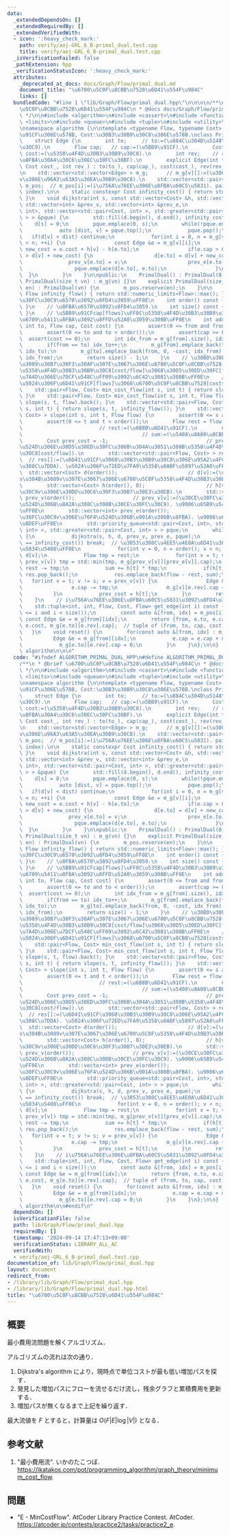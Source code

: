 ```yaml
---
data:
  _extendedDependsOn: []
  _extendedRequiredBy: []
  _extendedVerifiedWith:
  - icon: ':heavy_check_mark:'
    path: verify/aoj-GRL_6_B-primal_dual.test.cpp
    title: verify/aoj-GRL_6_B-primal_dual.test.cpp
  _isVerificationFailed: false
  _pathExtension: hpp
  _verificationStatusIcon: ':heavy_check_mark:'
  attributes:
    _deprecated_at_docs: docs/Graph/Flow/primal_dual.md
    document_title: "\u6700\u5C0F\u8CBB\u7528\u6D41\u554F\u984C"
    links: []
  bundledCode: "#line 1 \"lib/Graph/Flow/primal_dual.hpp\"\n\n\n\n/**\n * @brief \u6700\
    \u5C0F\u8CBB\u7528\u6D41\u554F\u984C\n * @docs docs/Graph/Flow/primal_dual.md\n\
    \ */\n\n#include <algorithm>\n#include <cassert>\n#include <functional>\n#include\
    \ <limits>\n#include <queue>\n#include <tuple>\n#include <utility>\n#include <vector>\n\
    \nnamespace algorithm {\n\ntemplate <typename Flow, typename Cost>  // Flow:\u5BB9\
    \u91CF\u306E\u578B, Cost:\u30B3\u30B9\u30C8\u306E\u578B.\nclass PrimalDual {\n\
    \    struct Edge {\n        int to;     // to:=(\u884C\u304D\u5148\u30CE\u30FC\
    \u30C9).\n        Flow cap;   // cap:=(\u5BB9\u91CF).\n        Cost cost;  //\
    \ cost:=(\u5358\u4F4D\u30B3\u30B9\u30C8).\n        int rev;    // rev:=(\u9006\
    \u8FBA\u30A4\u30C6\u30EC\u30FC\u30BF).\n        explicit Edge(int to_, Flow cap_,\
    \ Cost cost_, int rev_) : to(to_), cap(cap_), cost(cost_), rev(rev_) {}\n    };\n\
    \n    std::vector<std::vector<Edge> > m_g;      // m_g[v][]:=(\u30CE\u30FC\u30C9\
    v\u306E\u96A3\u63A5\u30EA\u30B9\u30C8).\n    std::vector<std::pair<int, int> >\
    \ m_pos;  // m_pos[i]:=(i\u756A\u76EE\u306E\u8FBA\u60C5\u5831). pair of (from,\
    \ index).\n\n    static constexpr Cost infinity_cost() { return std::numeric_limits<Cost>::max();\
    \ }\n    void dijkstra(int s, const std::vector<Cost> &h, std::vector<Cost> &d,\
    \ std::vector<int> &prev_v, std::vector<int> &prev_e,\n                  std::priority_queue<std::pair<Cost,\
    \ int>, std::vector<std::pair<Cost, int> >, std::greater<std::pair<Cost, int>\
    \ > > &pque) {\n        std::fill(d.begin(), d.end(), infinity_cost());\n    \
    \    d[s] = 0;\n        pque.emplace(0, s);\n        while(!pque.empty()) {\n\
    \            auto [dist, v] = pque.top();\n            pque.pop();\n         \
    \   if(d[v] < dist) continue;\n            for(int i = 0, n = m_g[v].size(); i\
    \ < n; ++i) {\n                const Edge &e = m_g[v][i];\n                Cost\
    \ new_cost = e.cost + h[v] - h[e.to];\n                if(e.cap > 0 and d[e.to]\
    \ > d[v] + new_cost) {\n                    d[e.to] = d[v] + new_cost;\n     \
    \               prev_v[e.to] = v;\n                    prev_e[e.to] = i;\n   \
    \                 pque.emplace(d[e.to], e.to);\n                }\n          \
    \  }\n        }\n    }\n\npublic:\n    PrimalDual() : PrimalDual(0) {}\n    explicit\
    \ PrimalDual(size_t vn) : m_g(vn) {}\n    explicit PrimalDual(size_t vn, size_t\
    \ en) : PrimalDual(vn) {\n        m_pos.reserve(en);\n    }\n\n    static constexpr\
    \ Flow infinity_flow() { return std::numeric_limits<Flow>::max(); }\n    // \u30CE\
    \u30FC\u30C9\u6570\u3092\u8FD4\u3059\uFF0E\n    int order() const { return m_g.size();\
    \ }\n    // \u8FBA\u6570\u3092\u8FD4\u3059.\n    int size() const { return m_pos.size();\
    \ }\n    // \u5BB9\u91CFcap[flows]\uFF0C\u5358\u4F4D\u30B3\u30B9\u30C8cost[cost/flow]\u306E\
    \u6709\u5411\u8FBA\u3092\u8FFD\u52A0\u3059\u308B\uFF0E\n    int add_edge(int from,\
    \ int to, Flow cap, Cost cost) {\n        assert(0 <= from and from < order());\n\
    \        assert(0 <= to and to < order());\n        assert(cap >= 0);\n      \
    \  assert(cost >= 0);\n        int idx_from = m_g[from].size(), idx_to = m_g[to].size();\n\
    \        if(from == to) idx_to++;\n        m_g[from].emplace_back(to, cap, cost,\
    \ idx_to);\n        m_g[to].emplace_back(from, 0, -cost, idx_from);\n        m_pos.emplace_back(from,\
    \ idx_from);\n        return size() - 1;\n    }\n    // \u30BD\u30FC\u30B9\u304B\
    \u3089\u30B7\u30F3\u30AF\u307E\u3067\u306E\u6700\u5C0F\u8CBB\u7528[costs]\uFF08\
    \u5358\u4F4D\u30B3\u30B9\u30C8[cost/flow]\u3068\u30D5\u30ED\u30FC[flows]\u306E\
    \u7A4D\u306E\u7DCF\u548C\uFF09\u3092\u6C42\u3081\u308B\uFF0E\n    // \u8FD4\u308A\
    \u5024\u306F\u6D41\u91CF[flows]\u3068\u6700\u5C0F\u8CBB\u7528[costs]\uFF0EO(F*|E|*log|V|).\n\
    \    std::pair<Flow, Cost> min_cost_flow(int s, int t) { return slope(s, t, infinity_flow()).back();\
    \ }\n    std::pair<Flow, Cost> min_cost_flow(int s, int t, Flow flow) { return\
    \ slope(s, t, flow).back(); }\n    std::vector<std::pair<Flow, Cost> > slope(int\
    \ s, int t) { return slope(s, t, infinity_flow()); }\n    std::vector<std::pair<Flow,\
    \ Cost> > slope(int s, int t, Flow flow) {\n        assert(0 <= s and s < order());\n\
    \        assert(0 <= t and t < order());\n        Flow rest = flow;          \
    \                         // rest:=(\u6B8B\u6D41\u91CF).\n        Cost sum = 0;\
    \                                       // sum:=(\u5408\u8A08\u8CBB\u7528).\n\
    \        Cost prev_cost = -1;                                // prev_cost:=(\u76F4\
    \u524D\u306E\u30D5\u30ED\u30FC\u306B\u304A\u3051\u308B\u5358\u4F4D\u30B3\u30B9\
    \u30C8[cost/flow]).\n        std::vector<std::pair<Flow, Cost> > res({{0, 0}});\
    \  // res[]:=(\u6D41\u91CF\u3068\u30B3\u30B9\u30C8\u306E\u95A2\u4FC2\u306E\u6298\
    \u308C\u7DDA). \u5024\u306F\u72ED\u7FA9\u5358\u8ABF\u5897\u52A0\uFF0E\n      \
    \  std::vector<Cost> d(order());                       // d[v]:=(\u30CE\u30FC\u30C8\
    s\u304B\u3089v\u307E\u3067\u306E\u6700\u5C0F\u5358\u4F4D\u30B3\u30B9\u30C8).\n\
    \        std::vector<Cost> h(order(), 0);                    // h[v]:=(\u30CE\u30FC\
    \u30C9v\u306E\u30DD\u30C6\u30F3\u30B7\u30E3\u30EB).\n        std::vector<int>\
    \ prev_v(order());                   // prev_v[v]:=(\u30CE\u30FC\u30C9v\u306E\u76F4\
    \u524D\u306B\u8A2A\u308C\u308B\u30CE\u30FC\u30C9). \u9006\u65B9\u5411\u7D4C\u8DEF\
    \uFF0E\n        std::vector<int> prev_e(order());                   // prev_e[v]:=(\u30CE\
    \u30FC\u30C9v\u306E\u76F4\u524D\u306B\u901A\u308B\u8FBA). \u9006\u65B9\u5411\u7D4C\
    \u8DEF\uFF0E\n        std::priority_queue<std::pair<Cost, int>, std::vector<std::pair<Cost,\
    \ int> >, std::greater<std::pair<Cost, int> > > pque;\n        while(rest > 0)\
    \ {\n            dijkstra(s, h, d, prev_v, prev_e, pque);\n            if(d[t]\
    \ == infinity_cost()) break;  // \u3053\u308C\u4EE5\u4E0A\u6D41\u305B\u306A\u3044\
    \u5834\u5408\uFF0E\n            for(int v = 0, n = order(); v < n; ++v) h[v] +=\
    \ d[v];\n            Flow tmp = rest;\n            for(int v = t; v != s; v =\
    \ prev_v[v]) tmp = std::min(tmp, m_g[prev_v[v]][prev_e[v]].cap);\n           \
    \ rest -= tmp;\n            sum += h[t] * tmp;\n            if(h[t] == prev_cost)\
    \ res.pop_back();\n            res.emplace_back(flow - rest, sum);\n         \
    \   for(int v = t; v != s; v = prev_v[v]) {\n                Edge &e = m_g[prev_v[v]][prev_e[v]];\n\
    \                e.cap -= tmp;\n                m_g[v][e.rev].cap += tmp;\n  \
    \          }\n            prev_cost = h[t];\n        }\n        return res;\n\
    \    }\n    // i\u756A\u76EE\u306E\u8FBA\u60C5\u5831\u3092\u8FD4\u3059\uFF0E\n\
    \    std::tuple<int, int, Flow, Cost, Flow> get_edge(int i) const {\n        assert(0\
    \ <= i and i < size());\n        const auto &[from, idx] = m_pos[i];\n       \
    \ const Edge &e = m_g[from][idx];\n        return {from, e.to, e.cap + m_g[e.to][e.rev].cap,\
    \ e.cost, m_g[e.to][e.rev].cap};  // tuple of (from, to, cap, cost, flow).\n \
    \   }\n    void reset() {\n        for(const auto &[from, idx] : m_pos) {\n  \
    \          Edge &e = m_g[from][idx];\n            e.cap = e.cap + m_g[e.to][e.rev].cap;\n\
    \            m_g[e.to][e.rev].cap = 0;\n        }\n    }\n};\n\n}  // namespace\
    \ algorithm\n\n\n"
  code: "#ifndef ALGORITHM_PRIMAL_DUAL_HPP\n#define ALGORITHM_PRIMAL_DUAL_HPP 1\n\n\
    /**\n * @brief \u6700\u5C0F\u8CBB\u7528\u6D41\u554F\u984C\n * @docs docs/Graph/Flow/primal_dual.md\n\
    \ */\n\n#include <algorithm>\n#include <cassert>\n#include <functional>\n#include\
    \ <limits>\n#include <queue>\n#include <tuple>\n#include <utility>\n#include <vector>\n\
    \nnamespace algorithm {\n\ntemplate <typename Flow, typename Cost>  // Flow:\u5BB9\
    \u91CF\u306E\u578B, Cost:\u30B3\u30B9\u30C8\u306E\u578B.\nclass PrimalDual {\n\
    \    struct Edge {\n        int to;     // to:=(\u884C\u304D\u5148\u30CE\u30FC\
    \u30C9).\n        Flow cap;   // cap:=(\u5BB9\u91CF).\n        Cost cost;  //\
    \ cost:=(\u5358\u4F4D\u30B3\u30B9\u30C8).\n        int rev;    // rev:=(\u9006\
    \u8FBA\u30A4\u30C6\u30EC\u30FC\u30BF).\n        explicit Edge(int to_, Flow cap_,\
    \ Cost cost_, int rev_) : to(to_), cap(cap_), cost(cost_), rev(rev_) {}\n    };\n\
    \n    std::vector<std::vector<Edge> > m_g;      // m_g[v][]:=(\u30CE\u30FC\u30C9\
    v\u306E\u96A3\u63A5\u30EA\u30B9\u30C8).\n    std::vector<std::pair<int, int> >\
    \ m_pos;  // m_pos[i]:=(i\u756A\u76EE\u306E\u8FBA\u60C5\u5831). pair of (from,\
    \ index).\n\n    static constexpr Cost infinity_cost() { return std::numeric_limits<Cost>::max();\
    \ }\n    void dijkstra(int s, const std::vector<Cost> &h, std::vector<Cost> &d,\
    \ std::vector<int> &prev_v, std::vector<int> &prev_e,\n                  std::priority_queue<std::pair<Cost,\
    \ int>, std::vector<std::pair<Cost, int> >, std::greater<std::pair<Cost, int>\
    \ > > &pque) {\n        std::fill(d.begin(), d.end(), infinity_cost());\n    \
    \    d[s] = 0;\n        pque.emplace(0, s);\n        while(!pque.empty()) {\n\
    \            auto [dist, v] = pque.top();\n            pque.pop();\n         \
    \   if(d[v] < dist) continue;\n            for(int i = 0, n = m_g[v].size(); i\
    \ < n; ++i) {\n                const Edge &e = m_g[v][i];\n                Cost\
    \ new_cost = e.cost + h[v] - h[e.to];\n                if(e.cap > 0 and d[e.to]\
    \ > d[v] + new_cost) {\n                    d[e.to] = d[v] + new_cost;\n     \
    \               prev_v[e.to] = v;\n                    prev_e[e.to] = i;\n   \
    \                 pque.emplace(d[e.to], e.to);\n                }\n          \
    \  }\n        }\n    }\n\npublic:\n    PrimalDual() : PrimalDual(0) {}\n    explicit\
    \ PrimalDual(size_t vn) : m_g(vn) {}\n    explicit PrimalDual(size_t vn, size_t\
    \ en) : PrimalDual(vn) {\n        m_pos.reserve(en);\n    }\n\n    static constexpr\
    \ Flow infinity_flow() { return std::numeric_limits<Flow>::max(); }\n    // \u30CE\
    \u30FC\u30C9\u6570\u3092\u8FD4\u3059\uFF0E\n    int order() const { return m_g.size();\
    \ }\n    // \u8FBA\u6570\u3092\u8FD4\u3059.\n    int size() const { return m_pos.size();\
    \ }\n    // \u5BB9\u91CFcap[flows]\uFF0C\u5358\u4F4D\u30B3\u30B9\u30C8cost[cost/flow]\u306E\
    \u6709\u5411\u8FBA\u3092\u8FFD\u52A0\u3059\u308B\uFF0E\n    int add_edge(int from,\
    \ int to, Flow cap, Cost cost) {\n        assert(0 <= from and from < order());\n\
    \        assert(0 <= to and to < order());\n        assert(cap >= 0);\n      \
    \  assert(cost >= 0);\n        int idx_from = m_g[from].size(), idx_to = m_g[to].size();\n\
    \        if(from == to) idx_to++;\n        m_g[from].emplace_back(to, cap, cost,\
    \ idx_to);\n        m_g[to].emplace_back(from, 0, -cost, idx_from);\n        m_pos.emplace_back(from,\
    \ idx_from);\n        return size() - 1;\n    }\n    // \u30BD\u30FC\u30B9\u304B\
    \u3089\u30B7\u30F3\u30AF\u307E\u3067\u306E\u6700\u5C0F\u8CBB\u7528[costs]\uFF08\
    \u5358\u4F4D\u30B3\u30B9\u30C8[cost/flow]\u3068\u30D5\u30ED\u30FC[flows]\u306E\
    \u7A4D\u306E\u7DCF\u548C\uFF09\u3092\u6C42\u3081\u308B\uFF0E\n    // \u8FD4\u308A\
    \u5024\u306F\u6D41\u91CF[flows]\u3068\u6700\u5C0F\u8CBB\u7528[costs]\uFF0EO(F*|E|*log|V|).\n\
    \    std::pair<Flow, Cost> min_cost_flow(int s, int t) { return slope(s, t, infinity_flow()).back();\
    \ }\n    std::pair<Flow, Cost> min_cost_flow(int s, int t, Flow flow) { return\
    \ slope(s, t, flow).back(); }\n    std::vector<std::pair<Flow, Cost> > slope(int\
    \ s, int t) { return slope(s, t, infinity_flow()); }\n    std::vector<std::pair<Flow,\
    \ Cost> > slope(int s, int t, Flow flow) {\n        assert(0 <= s and s < order());\n\
    \        assert(0 <= t and t < order());\n        Flow rest = flow;          \
    \                         // rest:=(\u6B8B\u6D41\u91CF).\n        Cost sum = 0;\
    \                                       // sum:=(\u5408\u8A08\u8CBB\u7528).\n\
    \        Cost prev_cost = -1;                                // prev_cost:=(\u76F4\
    \u524D\u306E\u30D5\u30ED\u30FC\u306B\u304A\u3051\u308B\u5358\u4F4D\u30B3\u30B9\
    \u30C8[cost/flow]).\n        std::vector<std::pair<Flow, Cost> > res({{0, 0}});\
    \  // res[]:=(\u6D41\u91CF\u3068\u30B3\u30B9\u30C8\u306E\u95A2\u4FC2\u306E\u6298\
    \u308C\u7DDA). \u5024\u306F\u72ED\u7FA9\u5358\u8ABF\u5897\u52A0\uFF0E\n      \
    \  std::vector<Cost> d(order());                       // d[v]:=(\u30CE\u30FC\u30C8\
    s\u304B\u3089v\u307E\u3067\u306E\u6700\u5C0F\u5358\u4F4D\u30B3\u30B9\u30C8).\n\
    \        std::vector<Cost> h(order(), 0);                    // h[v]:=(\u30CE\u30FC\
    \u30C9v\u306E\u30DD\u30C6\u30F3\u30B7\u30E3\u30EB).\n        std::vector<int>\
    \ prev_v(order());                   // prev_v[v]:=(\u30CE\u30FC\u30C9v\u306E\u76F4\
    \u524D\u306B\u8A2A\u308C\u308B\u30CE\u30FC\u30C9). \u9006\u65B9\u5411\u7D4C\u8DEF\
    \uFF0E\n        std::vector<int> prev_e(order());                   // prev_e[v]:=(\u30CE\
    \u30FC\u30C9v\u306E\u76F4\u524D\u306B\u901A\u308B\u8FBA). \u9006\u65B9\u5411\u7D4C\
    \u8DEF\uFF0E\n        std::priority_queue<std::pair<Cost, int>, std::vector<std::pair<Cost,\
    \ int> >, std::greater<std::pair<Cost, int> > > pque;\n        while(rest > 0)\
    \ {\n            dijkstra(s, h, d, prev_v, prev_e, pque);\n            if(d[t]\
    \ == infinity_cost()) break;  // \u3053\u308C\u4EE5\u4E0A\u6D41\u305B\u306A\u3044\
    \u5834\u5408\uFF0E\n            for(int v = 0, n = order(); v < n; ++v) h[v] +=\
    \ d[v];\n            Flow tmp = rest;\n            for(int v = t; v != s; v =\
    \ prev_v[v]) tmp = std::min(tmp, m_g[prev_v[v]][prev_e[v]].cap);\n           \
    \ rest -= tmp;\n            sum += h[t] * tmp;\n            if(h[t] == prev_cost)\
    \ res.pop_back();\n            res.emplace_back(flow - rest, sum);\n         \
    \   for(int v = t; v != s; v = prev_v[v]) {\n                Edge &e = m_g[prev_v[v]][prev_e[v]];\n\
    \                e.cap -= tmp;\n                m_g[v][e.rev].cap += tmp;\n  \
    \          }\n            prev_cost = h[t];\n        }\n        return res;\n\
    \    }\n    // i\u756A\u76EE\u306E\u8FBA\u60C5\u5831\u3092\u8FD4\u3059\uFF0E\n\
    \    std::tuple<int, int, Flow, Cost, Flow> get_edge(int i) const {\n        assert(0\
    \ <= i and i < size());\n        const auto &[from, idx] = m_pos[i];\n       \
    \ const Edge &e = m_g[from][idx];\n        return {from, e.to, e.cap + m_g[e.to][e.rev].cap,\
    \ e.cost, m_g[e.to][e.rev].cap};  // tuple of (from, to, cap, cost, flow).\n \
    \   }\n    void reset() {\n        for(const auto &[from, idx] : m_pos) {\n  \
    \          Edge &e = m_g[from][idx];\n            e.cap = e.cap + m_g[e.to][e.rev].cap;\n\
    \            m_g[e.to][e.rev].cap = 0;\n        }\n    }\n};\n\n}  // namespace\
    \ algorithm\n\n#endif\n"
  dependsOn: []
  isVerificationFile: false
  path: lib/Graph/Flow/primal_dual.hpp
  requiredBy: []
  timestamp: '2024-09-14 17:47:13+09:00'
  verificationStatus: LIBRARY_ALL_AC
  verifiedWith:
  - verify/aoj-GRL_6_B-primal_dual.test.cpp
documentation_of: lib/Graph/Flow/primal_dual.hpp
layout: document
redirect_from:
- /library/lib/Graph/Flow/primal_dual.hpp
- /library/lib/Graph/Flow/primal_dual.hpp.html
title: "\u6700\u5C0F\u8CBB\u7528\u6D41\u554F\u984C"
---
```

## 概要

最小費用流問題を解くアルゴリズム．

アルゴリズムの流れは次の通り．

1. Dijkstra's algorithm により，現時点で単位コストが最も低い増加パスを探す．
1. 発見した増加パスにフローを流せるだけ流し，残余グラフと累積費用を更新する．
1. 増加パスが無くなるまで上記を繰り返す．

最大流値を $F$ とすると，計算量は $O(F \lvert E \rvert \log \lvert V \rvert)$ となる．


## 参考文献

1. "最小費用流". いかのたこつぼ. <https://ikatakos.com/pot/programming_algorithm/graph_theory/minimum_cost_flow>.


## 問題

- "E - MinCostFlow". AtCoder Library Practice Contest. AtCoder. <https://atcoder.jp/contests/practice2/tasks/practice2_e>.
